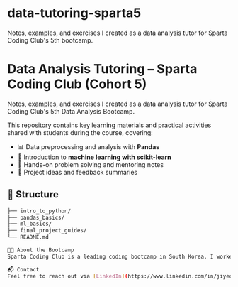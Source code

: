 # data-tutoring-sparta5
Notes, examples, and exercises I created as a data analysis tutor for Sparta Coding Club's 5th bootcamp.

# Data Analysis Tutoring – Sparta Coding Club (Cohort 5)

Notes, examples, and exercises I created as a data analysis tutor for Sparta Coding Club's 5th Data Analysis Bootcamp.

This repository contains key learning materials and practical activities shared with students during the course, covering:

- 📊 Data preprocessing and analysis with **Pandas**
- 🧠 Introduction to **machine learning with scikit-learn**
- 💬 Hands-on problem solving and mentoring notes
- 🧾 Project ideas and feedback summaries

## 📁 Structure

```bash
├── intro_to_python/
├── pandas_basics/
├── ml_basics/
├── final_project_guides/
└── README.md

🧑‍🏫 About the Bootcamp
Sparta Coding Club is a leading coding bootcamp in South Korea. I worked remotely as a tutor during the 5th cohort of their Data Analysis course, supporting students via Zoom, ZEP (metaverse platform), Notion, and Google Colab.

📬 Contact
Feel free to reach out via [LinkedIn](https://www.linkedin.com/in/jiyeon-beack/) if you have any questions or would like to collaborate!
